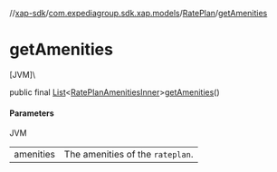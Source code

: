 //[xap-sdk](../../../index.md)/[com.expediagroup.sdk.xap.models](../index.md)/[RatePlan](index.md)/[getAmenities](get-amenities.md)

# getAmenities

[JVM]\

public final [List](https://docs.oracle.com/javase/8/docs/api/java/util/List.html)&lt;[RatePlanAmenitiesInner](../-rate-plan-amenities-inner/index.md)&gt;[getAmenities](get-amenities.md)()

#### Parameters

JVM

| | |
|---|---|
| amenities | The amenities of the `rateplan`. |
